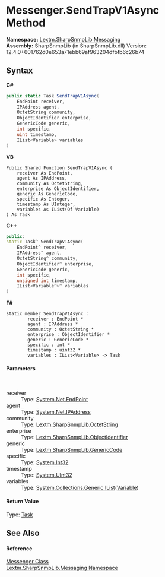 # Messenger.SendTrapV1Async Method 
 

**Namespace:**&nbsp;<a href="N_Lextm_SharpSnmpLib_Messaging">Lextm.SharpSnmpLib.Messaging</a><br />**Assembly:**&nbsp;SharpSnmpLib (in SharpSnmpLib.dll) Version: 12.4.0+601762d0e653a71ebb69af963204dfbfb6c26b74

## Syntax

**C#**<br />
``` C#
public static Task SendTrapV1Async(
	EndPoint receiver,
	IPAddress agent,
	OctetString community,
	ObjectIdentifier enterprise,
	GenericCode generic,
	int specific,
	uint timestamp,
	IList<Variable> variables
)
```

**VB**<br />
``` VB
Public Shared Function SendTrapV1Async ( 
	receiver As EndPoint,
	agent As IPAddress,
	community As OctetString,
	enterprise As ObjectIdentifier,
	generic As GenericCode,
	specific As Integer,
	timestamp As UInteger,
	variables As IList(Of Variable)
) As Task
```

**C++**<br />
``` C++
public:
static Task^ SendTrapV1Async(
	EndPoint^ receiver, 
	IPAddress^ agent, 
	OctetString^ community, 
	ObjectIdentifier^ enterprise, 
	GenericCode generic, 
	int specific, 
	unsigned int timestamp, 
	IList<Variable^>^ variables
)
```

**F#**<br />
``` F#
static member SendTrapV1Async : 
        receiver : EndPoint * 
        agent : IPAddress * 
        community : OctetString * 
        enterprise : ObjectIdentifier * 
        generic : GenericCode * 
        specific : int * 
        timestamp : uint32 * 
        variables : IList<Variable> -> Task 

```


#### Parameters
&nbsp;<dl><dt>receiver</dt><dd>Type: <a href="https://docs.microsoft.com/dotnet/api/system.net.endpoint" target="_blank" rel="noopener noreferrer">System.Net.EndPoint</a><br /></dd><dt>agent</dt><dd>Type: <a href="https://docs.microsoft.com/dotnet/api/system.net.ipaddress" target="_blank" rel="noopener noreferrer">System.Net.IPAddress</a><br /></dd><dt>community</dt><dd>Type: <a href="T_Lextm_SharpSnmpLib_OctetString">Lextm.SharpSnmpLib.OctetString</a><br /></dd><dt>enterprise</dt><dd>Type: <a href="T_Lextm_SharpSnmpLib_ObjectIdentifier">Lextm.SharpSnmpLib.ObjectIdentifier</a><br /></dd><dt>generic</dt><dd>Type: <a href="T_Lextm_SharpSnmpLib_GenericCode">Lextm.SharpSnmpLib.GenericCode</a><br /></dd><dt>specific</dt><dd>Type: <a href="https://docs.microsoft.com/dotnet/api/system.int32" target="_blank" rel="noopener noreferrer">System.Int32</a><br /></dd><dt>timestamp</dt><dd>Type: <a href="https://docs.microsoft.com/dotnet/api/system.uint32" target="_blank" rel="noopener noreferrer">System.UInt32</a><br /></dd><dt>variables</dt><dd>Type: <a href="https://docs.microsoft.com/dotnet/api/system.collections.generic.ilist-1" target="_blank" rel="noopener noreferrer">System.Collections.Generic.IList</a>(<a href="T_Lextm_SharpSnmpLib_Variable">Variable</a>)<br /></dd></dl>

#### Return Value
Type: <a href="https://docs.microsoft.com/dotnet/api/system.threading.tasks.task" target="_blank" rel="noopener noreferrer">Task</a>

## See Also


#### Reference
<a href="T_Lextm_SharpSnmpLib_Messaging_Messenger">Messenger Class</a><br /><a href="N_Lextm_SharpSnmpLib_Messaging">Lextm.SharpSnmpLib.Messaging Namespace</a><br />
